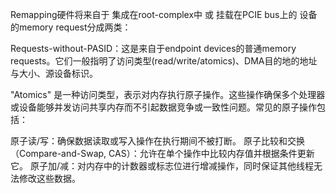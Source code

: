 Remapping硬件将来自于 集成在root-complex中 或 挂载在PCIE bus上的 设备的memory request分成两类：

Requests-without-PASID：这是来自于endpoint devices的普通memory requests。它们一般指明了访问类型(read/write/atomics)、DMA目的地的地址与大小、源设备标识。

"Atomics" 是一种访问类型，表示对内存执行原子操作。这些操作确保多个处理器或设备能够并发访问共享内存而不引起数据竞争或一致性问题。常见的原子操作包括：

原子读/写：确保数据读取或写入操作在执行期间不被打断。
原子比较和交换（Compare-and-Swap, CAS）：允许在单个操作中比较内存值并根据条件更新它。
原子加/减：对内存中的计数器或标志位进行增减操作，同时保证其他线程无法修改这些数据。